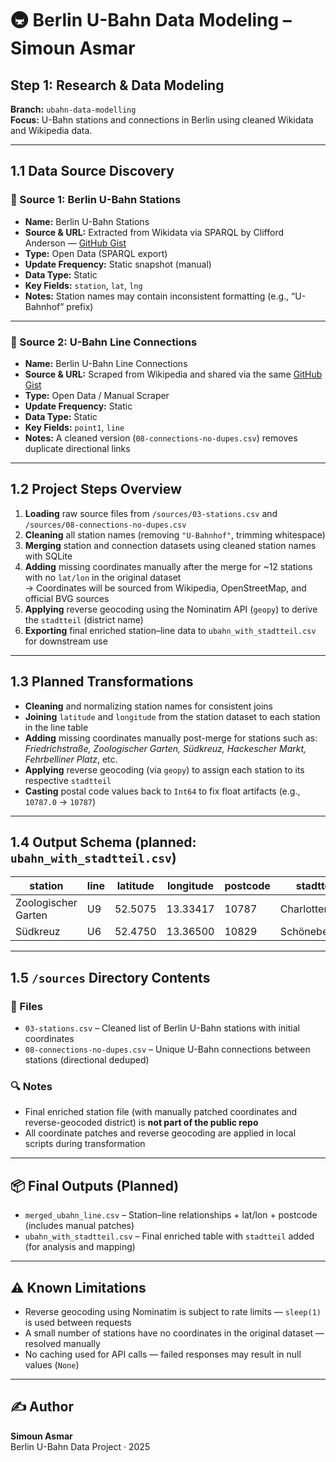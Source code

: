 # 🚇 Berlin U-Bahn Data Modeling – Simoun Asmar

## Step 1: Research & Data Modeling  
**Branch:** `ubahn-data-modelling`  
**Focus:** U-Bahn stations and connections in Berlin using cleaned Wikidata and Wikipedia data.

---

## 1.1 Data Source Discovery

### 📍 Source 1: Berlin U-Bahn Stations
- **Name:** Berlin U-Bahn Stations  
- **Source & URL:** Extracted from Wikidata via SPARQL by Clifford Anderson — [GitHub Gist](https://gist.github.com/CliffordAnderson/7fb7473af31f9343f8a55518545480a0)  
- **Type:** Open Data (SPARQL export)  
- **Update Frequency:** Static snapshot (manual)  
- **Data Type:** Static  
- **Key Fields:** `station`, `lat`, `lng`  
- **Notes:** Station names may contain inconsistent formatting (e.g., “U-Bahnhof” prefix)

---

### 🔗 Source 2: U-Bahn Line Connections
- **Name:** Berlin U-Bahn Line Connections  
- **Source & URL:** Scraped from Wikipedia and shared via the same [GitHub Gist](https://gist.github.com/CliffordAnderson/7fb7473af31f9343f8a55518545480a0)  
- **Type:** Open Data / Manual Scraper  
- **Update Frequency:** Static  
- **Data Type:** Static  
- **Key Fields:** `point1`, `line`  
- **Notes:** A cleaned version (`08-connections-no-dupes.csv`) removes duplicate directional links

---

## 1.2 Project Steps Overview

1. **Loading** raw source files from `/sources/03-stations.csv` and `/sources/08-connections-no-dupes.csv`
2. **Cleaning** all station names (removing `"U-Bahnhof"`, trimming whitespace)
3. **Merging** station and connection datasets using cleaned station names with SQLite
4. **Adding** missing coordinates manually after the merge for ~12 stations with no `lat/lon` in the original dataset  
   → Coordinates will be sourced from Wikipedia, OpenStreetMap, and official BVG sources  
5. **Applying** reverse geocoding using the Nominatim API (`geopy`) to derive the `stadtteil` (district name)
6. **Exporting** final enriched station–line data to `ubahn_with_stadtteil.csv` for downstream use

---

## 1.3 Planned Transformations

- **Cleaning** and normalizing station names for consistent joins
- **Joining** `latitude` and `longitude` from the station dataset to each station in the line table
- **Adding** missing coordinates manually post-merge for stations such as:  
  *Friedrichstraße, Zoologischer Garten, Südkreuz, Hackescher Markt, Fehrbelliner Platz*, etc.  
- **Applying** reverse geocoding (via `geopy`) to assign each station to its respective `stadtteil`
- **Casting** postal code values back to `Int64` to fix float artifacts (e.g., `10787.0` → `10787`)

---

## 1.4 Output Schema (planned: `ubahn_with_stadtteil.csv`)

| station             | line | latitude | longitude | postcode | stadtteil      |
|---------------------|------|----------|-----------|----------|----------------|
| Zoologischer Garten | U9   | 52.5075  | 13.33417  | 10787    | Charlottenburg |
| Südkreuz            | U6   | 52.4750  | 13.36500  | 10829    | Schöneberg     |

---

## 1.5 `/sources` Directory Contents

### 📂 Files
- `03-stations.csv` – Cleaned list of Berlin U-Bahn stations with initial coordinates
- `08-connections-no-dupes.csv` – Unique U-Bahn connections between stations (directional deduped)

### 🔍 Notes
- Final enriched station file (with manually patched coordinates and reverse-geocoded district) is **not part of the public repo**
- All coordinate patches and reverse geocoding are applied in local scripts during transformation

---

## 📦 Final Outputs (Planned)

- `merged_ubahn_line.csv` – Station–line relationships + lat/lon + postcode (includes manual patches)
- `ubahn_with_stadtteil.csv` – Final enriched table with `stadtteil` added (for analysis and mapping)

---

## ⚠️ Known Limitations

- Reverse geocoding using Nominatim is subject to rate limits — `sleep(1)` is used between requests
- A small number of stations have no coordinates in the original dataset — resolved manually
- No caching used for API calls — failed responses may result in null values (`None`)

---

## ✍️ Author

**Simoun Asmar**  
Berlin U-Bahn Data Project · 2025
